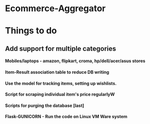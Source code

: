 # Ecommerce-Aggregator
# Things to do
## Add support for multiple categories
#### Mobiles/laptops - amazon, flipkart, croma, hp/dell/acer/asus stores
#### Item-Result association table to reduce DB writing
#### Use the model for tracking items, setting up wishlists.
#### Script for scraping individual item's price regularlyW
#### Scripts for purging the database [last]
#### Flask-GUNICORN - Run the code on Linux VM Ware system

